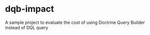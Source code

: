 # dqb-impact
A sample project to evaluate the cost of using Doctrine Query Builder instead of DQL query

